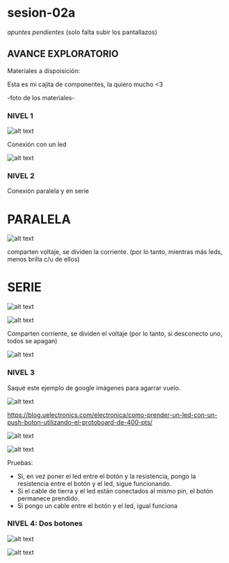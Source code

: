 # sesion-02a

*apuntes pendientes* (solo falta subir los pantallazos)


## AVANCE EXPLORATORIO


Materiales a dispoisición: 

Esta es mi cajita de componentes, la quiero mucho <3

-foto de los materiales-

### NIVEL 1

![alt text](nivel1-foto.jpg)

Conexión con un led

![alt text](nivel1-diagrama.png)


### NIVEL 2

Conexión paralela y en serie

# PARALELA

![alt text](nivel2-foto.paralelo.jpg)

comparten voltaje, se dividen la corriente. (por lo tanto, mientras más leds, menos brilla c/u de ellos)


# SERIE

![alt text](nivel2-foto.serie.jpg)

![alt text](nivel2-foto2.jpg)

Comparten corriente, se dividen el voltaje (por lo tanto, si desconecto uno, todos se apagan)

![alt text](nivel2-diagrama.png)

### NIVEL 3

Saqué este ejemplo de google imágenes para agarrar vuelo.

![alt text](nivel3-diagrama.jpg)

<https://blog.uelectronics.com/electronica/como-prender-un-led-con-un-push-boton-utilizando-el-protoboard-de-400-pts/>

![alt text](nivel3-foto.jpg)

![alt text](nivel3-foto2.jpg)

Pruebas:

- Si, en vez poner el led entre el botón y la resistencia, pongo la resistencia entre el botón y el led, sigue funcionando.
- Si el cable de tierra y el led están conectados al mismo pin, el botón permanece prendido.
- Si pongo un cable entre el botón y el led, igual funciona

### NIVEL 4: Dos botones

![alt text](nivel4-foto.jpg)

![alt text](nivel4-foto2.jpg)
